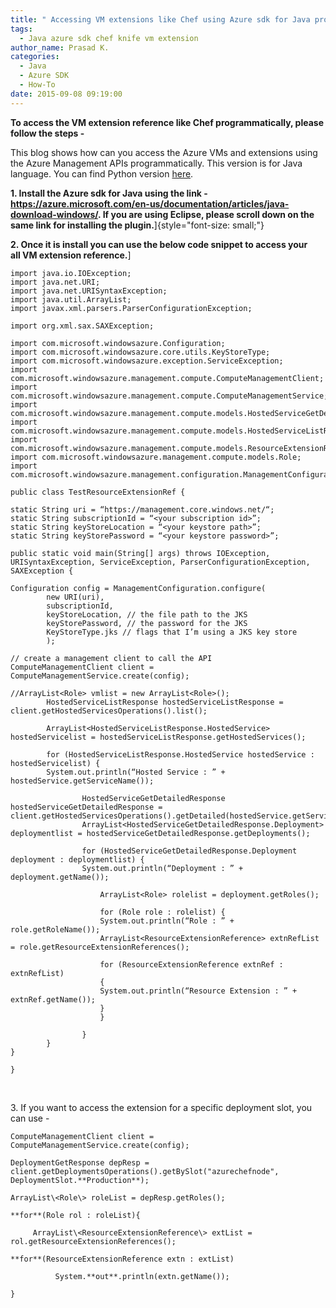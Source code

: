 ```yaml
---
title: " Accessing VM extensions like Chef using Azure sdk for Java programmatically"
tags:
  - Java azure sdk chef knife vm extension
author_name: Prasad K.
categories:
  - Java
  - Azure SDK
  - How-To
date: 2015-09-08 09:19:00
---
```


**To access the VM extension reference like Chef programmatically, please follow the steps -**

This blog shows how can you access the Azure VMs and extensions using the Azure Management APIs programmatically. This version is for Java language. You can find Python version [here](http://blogs.msdn.com/b/shwetasblogs/archive/2015/02/19/creating-deployment-amp-customizing-linux-vms-with-python-amp-chef-part-2.aspx "Python Chef").

**1. Install the Azure sdk for Java using the link - <https://azure.microsoft.com/en-us/documentation/articles/java-download-windows/>. If you are using Eclipse, please scroll down on the same link for installing the plugin.**]{style="font-size: small;"}

**2. Once it is install you can use the below code snippet to access your all VM extension reference.**]

    import java.io.IOException;
    import java.net.URI;
    import java.net.URISyntaxException;
    import java.util.ArrayList;
    import javax.xml.parsers.ParserConfigurationException;

    import org.xml.sax.SAXException;

    import com.microsoft.windowsazure.Configuration;
    import com.microsoft.windowsazure.core.utils.KeyStoreType;
    import com.microsoft.windowsazure.exception.ServiceException;
    import com.microsoft.windowsazure.management.compute.ComputeManagementClient;
    import com.microsoft.windowsazure.management.compute.ComputeManagementService;
    import com.microsoft.windowsazure.management.compute.models.HostedServiceGetDetailedResponse;
    import com.microsoft.windowsazure.management.compute.models.HostedServiceListResponse;
    import com.microsoft.windowsazure.management.compute.models.ResourceExtensionReference;
    import com.microsoft.windowsazure.management.compute.models.Role;
    import com.microsoft.windowsazure.management.configuration.ManagementConfiguration;

    public class TestResourceExtensionRef {
    
    static String uri = “https://management.core.windows.net/“;
    static String subscriptionId = “<your subscription id>”;
    static String keyStoreLocation = “<your keystore path>”;
    static String keyStorePassword = “<your keystore password>”;

    public static void main(String[] args) throws IOException, URISyntaxException, ServiceException, ParserConfigurationException, SAXException {
    
    Configuration config = ManagementConfiguration.configure(
            new URI(uri), 
            subscriptionId,
            keyStoreLocation, // the file path to the JKS
            keyStorePassword, // the password for the JKS
            KeyStoreType.jks // flags that I’m using a JKS key store
            );
    
    // create a management client to call the API
    ComputeManagementClient client = ComputeManagementService.create(config);
    
    //ArrayList<Role> vmlist = new ArrayList<Role>();
            HostedServiceListResponse hostedServiceListResponse = client.getHostedServicesOperations().list();
                
            ArrayList<HostedServiceListResponse.HostedService> hostedServicelist = hostedServiceListResponse.getHostedServices();       

            for (HostedServiceListResponse.HostedService hostedService : hostedServicelist) {
            System.out.println(“Hosted Service : ” + hostedService.getServiceName());
            
                    HostedServiceGetDetailedResponse hostedServiceGetDetailedResponse = client.getHostedServicesOperations().getDetailed(hostedService.getServiceName());                
                    ArrayList<HostedServiceGetDetailedResponse.Deployment> deploymentlist = hostedServiceGetDetailedResponse.getDeployments();

                    for (HostedServiceGetDetailedResponse.Deployment deployment : deploymentlist) {
                    System.out.println(“Deployment : ” + deployment.getName());                 
                    
                        ArrayList<Role> rolelist = deployment.getRoles();
                        
                        for (Role role : rolelist) {
                        System.out.println(“Role : ” + role.getRoleName());
                        ArrayList<ResourceExtensionReference> extnRefList = role.getResourceExtensionReferences();
                        
                        for (ResourceExtensionReference extnRef : extnRefList)
                        {
                        System.out.println(“Resource Extension : ” + extnRef.getName());
                        }
                        }
                        
                    }
            }
    }

    }

 

3\. If you want to access the extension for a specific deployment slot, you can use -


    ComputeManagementClient client = ComputeManagementService.create(config);

    DeploymentGetResponse depResp = client.getDeploymentsOperations().getBySlot("azurechefnode", DeploymentSlot.**Production**);

    ArrayList\<Role\> roleList = depResp.getRoles();

    **for**(Role rol : roleList){

         ArrayList\<ResourceExtensionReference\> extList = rol.getResourceExtensionReferences();

    **for**(ResourceExtensionReference extn : extList)

              System.**out**.println(extn.getName());

    }

 

</p>
